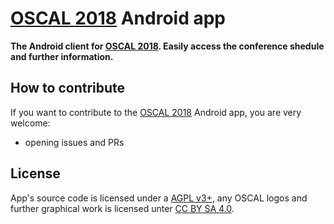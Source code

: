 # [OSCAL 2018](https://oscal.openlabs.cc/) Android app

**The Android client for [OSCAL 2018](https://oscal.openlabs.cc/). Easily access the conference shedule and further information.**

## How to contribute
If you want to contribute to the [OSCAL 2018](https://oscal.openlabs.cc/)  Android app, you are very welcome: 

- opening issues and PRs

## License
App's source code is licensed under a [AGPL v3+](LICENSE.txt), any OSCAL logos and further graphical work is licensed unter [CC BY SA 4.0](https://creativecommons.org/licenses/by-sa/4.0/).
